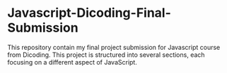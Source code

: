 # Javascript-Dicoding-Final-Submission

This repository contain my final project submission for Javascript course from Dicoding. This project is structured into several sections, each focusing on a different aspect of JavaScript.
